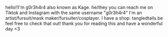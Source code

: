 hello!!I'm g0r3h4r4 also known as Kage. he/they
you can reach me on Tiktok and Instagram with the same username "g0r3h4r4"
I'm an artist/fursuit/mask maker/fursuiter/cosplayer.
I have a shop: tangledtails.be 
feel free to check that out!
thank you for reading this and have a wonderful day <3
